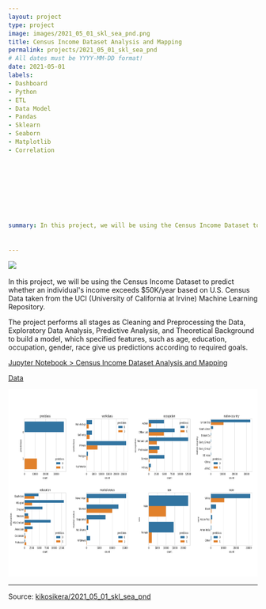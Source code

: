 ```yaml
---
layout: project
type: project
image: images/2021_05_01_skl_sea_pnd.png
title: Census Income Dataset Analysis and Mapping
permalink: projects/2021_05_01_skl_sea_pnd
# All dates must be YYYY-MM-DD format!
date: 2021-05-01
labels:
- Dashboard
- Python
- ETL
- Data Model
- Pandas
- Sklearn
- Seaborn
- Matplotlib
- Correlation








summary: In this project, we will be using the Census Income Dataset to predict whether an individual's income exceeds $50K/year based on U.S. Census Data taken from the UCI (University of California at Irvine) Machine Learning Repository.


---
```


<img class="ui image" src="{{ site.baseurl }}/images/2021_03_08_ab_pd_mt_pannel.png">

In this project, we will be using the Census Income Dataset to predict whether an individual's income exceeds $50K/year based on U.S. Census Data taken from the UCI (University of California at Irvine) Machine Learning Repository.

The project performs all stages as Cleaning and Preprocessing the Data, Exploratory Data Analysis, Predictive Analysis, and Theoretical Background to build a model, which specified features, such as age, education, occupation, gender, race give us predictions according to required goals.


[Jupyter Notebook > Census Income Dataset Analysis and Mapping](https://colab.research.google.com/gist/kikosikera/cf7a00fb66a4732304cece271b396ef8/2021_05_01_skl_sea_pnd.ipynb?authuser=2)

[Data](https://github.com/kikosikera/2021_05_01_skl_sea_pnd/tree/master/data)


<a href="https://kikosikera.github.io/accomplishments/powerbi/2021_05_01_skl_sea_pnd/">
  <img src="/images/2021_05_01_skl_sea_pnd_BIG.png" style="width:720px;height:379px;"/>
 </a>


<hr>

Source: <a href="https://github.com/kikosikera/2021_05_01_skl_sea_pnd/tree/main/data"><i class="large github icon"></i>kikosikera/2021_05_01_skl_sea_pnd</a>
